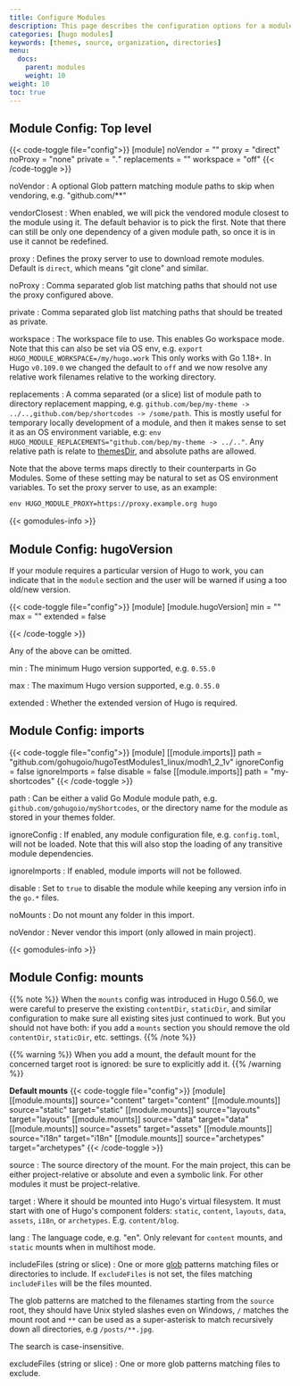 ```yaml
---
title: Configure Modules
description: This page describes the configuration options for a module.
categories: [hugo modules]
keywords: [themes, source, organization, directories]
menu:
  docs:
    parent: modules
    weight: 10
weight: 10
toc: true
---
```


## Module Config: Top level

{{< code-toggle file="config">}}
[module]
noVendor = ""
proxy = "direct"
noProxy = "none"
private = "*.*"
replacements = ""
workspace = "off"
{{< /code-toggle >}}

noVendor
: A optional Glob pattern matching module paths to skip when vendoring, e.g. "github.com/**"

vendorClosest
: When enabled, we will pick the vendored module closest to the module using it. The default behavior is to pick the first. Note that there can still be only one dependency of a given module path, so once it is in use it cannot be redefined.

proxy
: Defines the proxy server to use to download remote modules. Default is `direct`, which means "git clone" and similar.

noProxy
: Comma separated glob list matching paths that should not use the proxy configured above.

private
: Comma separated glob list matching paths that should be treated as private.

workspace
: The workspace file to use. This enables Go workspace mode. Note that this can also be set via OS env, e.g. `export HUGO_MODULE_WORKSPACE=/my/hugo.work` This only works with Go 1.18+. In Hugo `v0.109.0` we changed the default to `off` and we now resolve any relative work filenames relative to the working directory.

replacements
: A comma separated (or a slice) list of module path to directory replacement mapping, e.g. `github.com/bep/my-theme -> ../..,github.com/bep/shortcodes -> /some/path`. This is mostly useful for temporary locally development of a module, and then it makes sense to set it as an OS environment variable, e.g: `env HUGO_MODULE_REPLACEMENTS="github.com/bep/my-theme -> ../.."`. Any relative path is relate to [themesDir](https://gohugo.io/getting-started/configuration/#all-configuration-settings), and absolute paths are allowed.

Note that the above terms maps directly to their counterparts in Go Modules. Some of these setting may be natural to set as OS environment variables. To set the proxy server to use, as an example:

```txt
env HUGO_MODULE_PROXY=https://proxy.example.org hugo
```

{{< gomodules-info >}}

## Module Config: hugoVersion

If your module requires a particular version of Hugo to work, you can indicate that in the `module` section and the user will be warned if using a too old/new version.

{{< code-toggle file="config">}}
[module]
[module.hugoVersion]
  min = ""
  max = ""
  extended = false

{{< /code-toggle >}}

Any of the above can be omitted.

min
: The minimum Hugo version supported, e.g. `0.55.0`

max
: The maximum Hugo version supported, e.g. `0.55.0`

extended
: Whether the extended version of Hugo is required.

## Module Config: imports

{{< code-toggle file="config">}}
[module]
[[module.imports]]
  path = "github.com/gohugoio/hugoTestModules1_linux/modh1_2_1v"
  ignoreConfig = false
  ignoreImports = false
  disable = false
[[module.imports]]
  path = "my-shortcodes"
{{< /code-toggle >}}

path
: Can be either a valid Go Module module path, e.g. `github.com/gohugoio/myShortcodes`, or the directory name for the module as stored in your themes folder.

ignoreConfig
: If enabled, any module configuration file, e.g. `config.toml`, will not be loaded. Note that this will also stop the loading of any transitive module dependencies.

ignoreImports
: If enabled, module imports will not be followed.

disable
: Set to `true` to disable the module while keeping any version info in the `go.*` files.

noMounts
:  Do not mount any folder in this import.

noVendor
:  Never vendor this import (only allowed in main project).

{{< gomodules-info >}}

## Module Config: mounts

{{% note %}}
When the `mounts` config was introduced in Hugo 0.56.0, we were careful to preserve the existing `contentDir`, `staticDir`, and similar configuration to make sure all existing sites just continued to work. But you should not have both: if you add a `mounts` section you should remove the old `contentDir`, `staticDir`, etc. settings.
{{% /note %}}

{{% warning %}}
When you add a mount, the default mount for the concerned target root is ignored: be sure to explicitly add it.
{{% /warning %}}

**Default mounts**
{{< code-toggle file="config">}}
[module]
[[module.mounts]]
    source="content"
    target="content"
[[module.mounts]]
    source="static"
    target="static"
[[module.mounts]]
    source="layouts"
    target="layouts"
[[module.mounts]]
    source="data"
    target="data"
[[module.mounts]]
    source="assets"
    target="assets"
[[module.mounts]]
    source="i18n"
    target="i18n"
[[module.mounts]]
    source="archetypes"
    target="archetypes"
{{< /code-toggle >}}

source
: The source directory of the mount. For the main project, this can be either project-relative or absolute and even a symbolic link. For other modules it must be project-relative.

target
: Where it should be mounted into Hugo's virtual filesystem. It must start with one of Hugo's component folders: `static`, `content`, `layouts`, `data`, `assets`, `i18n`, or `archetypes`. E.g. `content/blog`.

lang
: The language code, e.g. "en". Only relevant for `content` mounts, and `static` mounts when in multihost mode.

includeFiles (string or slice)
: One or more [glob](https://github.com/gobwas/glob) patterns matching files or directories to include. If `excludeFiles` is not set, the files matching `includeFiles` will be the files mounted.

The glob patterns are matched to the filenames starting from the `source` root, they should have Unix styled slashes even on Windows, `/` matches the mount root and `**` can be used as a  super-asterisk to match recursively down all directories, e.g `/posts/**.jpg`.

The search is case-insensitive.

excludeFiles (string or slice)
: One or more glob patterns matching files to exclude.

